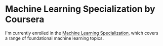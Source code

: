 # Machine Learning Specialization by Coursera
I'm currently enrolled in the [Machine Learning Specialization](https://www.coursera.org/specializations/machine-learning-introduction#outcomes), which covers a range of foundational machine learning topics.
